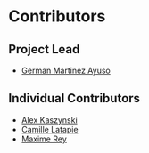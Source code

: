 # Contributors

## Project Lead

* [German Martinez Ayuso](https://github.com/germa89)

## Individual Contributors

* [Alex Kaszynski](https://github.com/akaszynski)
* [Camille Latapie](https://github.com/clatapie)
* [Maxime Rey](https://github.com/MaxJPRey)